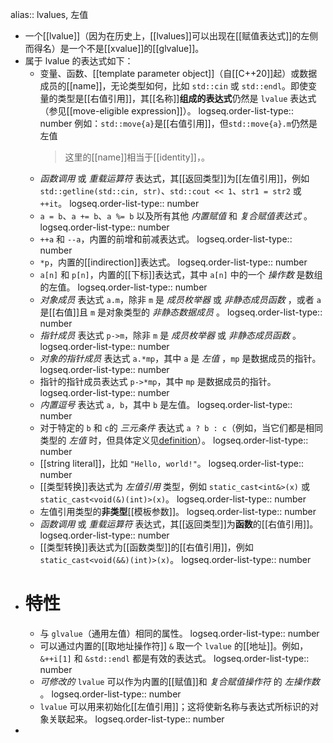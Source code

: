 alias:: lvalues, 左值

- 一个[[lvalue]]（因为在历史上，[[lvalues]]可以出现在[[赋值表达式]]的左侧而得名）是一个不是[[xvalue]]的[[glvalue]]。
- 属于 lvalue 的表达式如下：
	- 变量、函数、[[template parameter object]]（自[[C++20]]起）或数据成员的[[name]]，无论类型如何，比如 `std::cin` 或 `std::endl`。即使变量的类型是[[右值引用]]，其[[名称]]**组成的表达式**仍然是 `lvalue` 表达式（参见[[move-eligible expression]]）。
	  logseq.order-list-type:: number
	  例如：`std::move{a}`是[[右值引用]]，但`std::move{a}.m`仍然是左值
	  > 这里的[[name]]相当于[[identity]]，。
	- *函数调用* 或 *重载运算符* 表达式，其[[返回类型]]为[[左值引用]]，例如`std::getline(std::cin, str)`、`std::cout << 1`、`str1 = str2` 或 `++it`。
	  logseq.order-list-type:: number
	- `a = b`、`a += b`、`a %= b` 以及所有其他 *内置赋值* 和 *复合赋值表达式* 。
	  logseq.order-list-type:: number
	- `++a` 和 `--a`，内置的前增和前减表达式。
	  logseq.order-list-type:: number
	- `*p`，内置的[[indirection]]表达式。
	  logseq.order-list-type:: number
	- `a[n]` 和 `p[n]`，内置的[[下标]]表达式，其中 `a[n]` 中的一个 *操作数* 是数组的左值。
	  logseq.order-list-type:: number
	- *对象成员* 表达式 `a.m`，除非 `m` 是 *成员枚举器* 或 *非静态成员函数* ，或者 `a` 是[[右值]]且 `m` 是对象类型的 *非静态数据成员* 。
	  logseq.order-list-type:: number
	- *指针成员* 表达式 `p->m`，除非 `m` 是 *成员枚举器* 或 *非静态成员函数* 。
	  logseq.order-list-type:: number
	- *对象的指针成员* 表达式 `a.*mp`，其中 `a` 是 *左值* ，`mp` 是数据成员的指针。
	  logseq.order-list-type:: number
	- 指针的指针成员表达式 `p->*mp`，其中 `mp` 是数据成员的指针。
	  logseq.order-list-type:: number
	- *内置逗号* 表达式 `a, b`，其中 `b` 是左值。
	  logseq.order-list-type:: number
	- 对于特定的 `b` 和 `c`的 *三元条件* 表达式 `a ? b : c`（例如，当它们都是相同类型的 *左值* 时，但具体定义见[definition](https://en.cppreference.com/w/cpp/language/operator_other#Conditional_operator)）。
	  logseq.order-list-type:: number
	- [[string literal]]，比如 `"Hello, world!"`。
	  logseq.order-list-type:: number
	- [[类型转换]]表达式为 *左值引用* 类型，例如 `static_cast<int&>(x)` 或 `static_cast<void(&)(int)>(x)`。
	  logseq.order-list-type:: number
	- 左值引用类型的**非类型**[[模板参数]]。
	  logseq.order-list-type:: number
	- *函数调用* 或 *重载运算符* 表达式，其[[返回类型]]为**函数**的[[右值引用]]。
	  logseq.order-list-type:: number
	- [[类型转换]]表达式为[[函数类型]]的[[右值引用]]，例如 `static_cast<void(&&)(int)>(x)`。
	  logseq.order-list-type:: number
- # 特性
	- 与 `glvalue`（通用左值）相同的属性。
	  logseq.order-list-type:: number
	- 可以通过内置的[[取地址操作符]] `&` 取一个 `lvalue` 的[[地址]]。例如，`&++i[1]` 和 `&std::endl` 都是有效的表达式。
	  logseq.order-list-type:: number
	- *可修改的* `lvalue` 可以作为内置的[[赋值]]和 *复合赋值操作符* 的 *左操作数* 。
	  logseq.order-list-type:: number
	- `lvalue` 可以用来初始化[[左值引用]]；这将使新名称与表达式所标识的对象关联起来。
	  logseq.order-list-type:: number
-